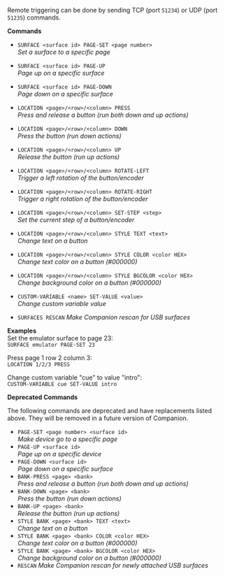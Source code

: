 Remote triggering can be done by sending TCP (port `51234`) or UDP (port `51235`) commands.

**Commands**

- `SURFACE <surface id> PAGE-SET <page number>`  
  _Set a surface to a specific page_
- `SURFACE <surface id> PAGE-UP`  
  _Page up on a specific surface_
- `SURFACE <surface id> PAGE-DOWN`  
  _Page down on a specific surface_

- `LOCATION <page>/<row>/<column> PRESS`  
  _Press and release a button (run both down and up actions)_
- `LOCATION <page>/<row>/<column> DOWN`  
  _Press the button (run down actions)_
- `LOCATION <page>/<row>/<column> UP`  
  _Release the button (run up actions)_
- `LOCATION <page>/<row>/<column> ROTATE-LEFT`  
  _Trigger a left rotation of the button/encoder_
- `LOCATION <page>/<row>/<column> ROTATE-RIGHT`  
  _Trigger a right rotation of the button/encoder_
- `LOCATION <page>/<row>/<column> SET-STEP <step>`  
  _Set the current step of a button/encoder_

- `LOCATION <page>/<row>/<column> STYLE TEXT <text>`  
  _Change text on a button_
- `LOCATION <page>/<row>/<column> STYLE COLOR <color HEX>`  
  _Change text color on a button (#000000)_
- `LOCATION <page>/<row>/<column> STYLE BGCOLOR <color HEX>`  
  _Change background color on a button (#000000)_

- `CUSTOM-VARIABLE <name> SET-VALUE <value>`  
  _Change custom variable value_
- `SURFACES RESCAN`
  _Make Companion rescan for USB surfaces_


**Examples**  
Set the emulator surface to page 23:  
`SURFACE emulator PAGE-SET 23`

Press page 1 row 2 column 3:  
`LOCATION 1/2/3 PRESS`

Change custom variable "cue" to value "intro":  
`CUSTOM-VARIABLE cue SET-VALUE intro`


**Deprecated Commands**

The following commands are deprecated and have replacements listed above. They will be removed in a future version of Companion.

- `PAGE-SET <page number> <surface id>`  
  _Make device go to a specific page_
- `PAGE-UP <surface id>`  
  _Page up on a specific device_
- `PAGE-DOWN <surface id>`  
  _Page down on a specific surface_
- `BANK-PRESS <page> <bank>`  
  _Press and release a button (run both down and up actions)_
- `BANK-DOWN <page> <bank>`  
  _Press the button (run down actions)_
- `BANK-UP <page> <bank>`  
  _Release the button (run up actions)_
- `STYLE BANK <page> <bank> TEXT <text>`  
  _Change text on a button_
- `STYLE BANK <page> <bank> COLOR <color HEX>`  
  _Change text color on a button (#000000)_
- `STYLE BANK <page> <bank> BGCOLOR <color HEX>`  
  _Change background color on a button (#000000)_
- `RESCAN`
  _Make Companion rescan for newly attached USB surfaces_
